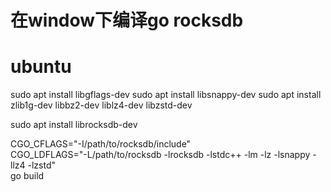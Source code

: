 
# 在window下编译go rocksdb


# ubuntu 

sudo apt install libgflags-dev
sudo apt install libsnappy-dev
sudo apt install zlib1g-dev libbz2-dev liblz4-dev libzstd-dev

sudo apt install librocksdb-dev

CGO_CFLAGS="-I/path/to/rocksdb/include" \
CGO_LDFLAGS="-L/path/to/rocksdb -lrocksdb -lstdc++ -lm -lz -lsnappy -llz4 -lzstd" \
  go build
